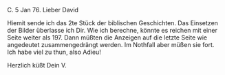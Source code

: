  C. 5 Jan 76.
Lieber David

Hiemit sende ich das 2te Stück der biblischen Geschichten. Das Einsetzen der Bilder überlasse ich Dir. Wie ich berechne, könnte es reichen mit einer Seite weiter als 197. Dann müßten die Anzeigen auf die letzte Seite wie angedeutet zusammengedrängt werden. Im Nothfall aber müßen sie fort. 
Ich habe viel zu thun, also Adieu!

 Herzlich küßt
 Dein V.

